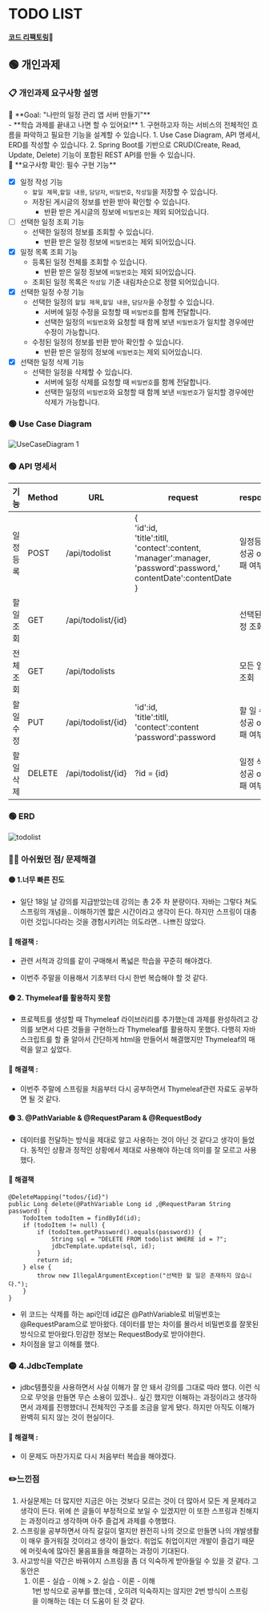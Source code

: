 
# TODO LIST

**[코드 리팩토링](https://github.com/pie0902/newTodo)📍**

## 🟢 개인과제

### 📋 개인과제 요구사항 설명

<aside> 🏁 **Goal: "나만의 일정 관리 앱 서버 만들기"**

</aside>
- **학습 과제를 끝내고 나면 할 수 있어요!**
    1. 구현하고자 하는 서비스의 전체적인 흐름을 파악하고 필요한 기능을 설계할 수 있습니다.
        1. Use Case Diagram, API 명세서, ERD를 작성할 수 있습니다.
    2. Spring Boot를 기반으로 CRUD(Create, Read, Update, Delete) 기능이 포함된 REST API를 만들 수 있습니다.

<aside> 🚩 **요구사항 확인: 필수 구현 기능**

</aside>

- [x] 일정 작성 기능
    - `할일 제목`,`할일 내용`, `담당자`, `비밀번호`, `작성일`을 저장할 수 있습니다.
    - 저장된 게시글의 정보를 반환 받아 확인할 수 있습니다.
        - 반환 받은 게시글의 정보에 `비밀번호`는 제외 되어있습니다.
- [ ] 선택한 일정 조회 기능
    - 선택한 일정의 정보를 조회할 수 있습니다.
        - 반환 받은 일정 정보에 `비밀번호`는 제외 되어있습니다.
- [x] 일정 목록 조회 기능
    - 등록된 일정 전체를 조회할 수 있습니다.
        - 반환 받은 일정 정보에 `비밀번호`는 제외 되어있습니다.
    - 조회된 일정 목록은 `작성일` 기준 내림차순으로 정렬 되어있습니다.
- [x] 선택한 일정 수정 기능
    - 선택한 일정의 `할일 제목`,`할일 내용`, `담당자`을 수정할 수 있습니다.
        - 서버에 일정 수정을 요청할 때 `비밀번호`를 함께 전달합니다.
        - 선택한 일정의 `비밀번호`와 요청할 때 함께 보낸 `비밀번호`가 일치할 경우에만 수정이 가능합니다.
    - 수정된 일정의 정보를 반환 받아 확인할 수 있습니다.
        - 반환 받은 일정의 정보에 `비밀번호`는 제외 되어있습니다.
- [x] 선택한 일정 삭제 기능
    - 선택한 일정을 삭제할 수 있습니다.
        - 서버에 일정 삭제를 요청할 때 `비밀번호`를 함께 전달합니다.
        - 선택한 일정의 `비밀번호`와 요청할 때 함께 보낸 `비밀번호`가 일치할 경우에만 삭제가 가능합니다.
### 🟢 Use Case Diagram

![UseCaseDiagram 1](https://github.com/pie0902/todo/assets/47919911/a2fc1934-a8a2-4040-b7f8-89c58f73d609)

### 🟢 API 명세서
| 기능 | Method | URL | request | response |  |
| ---- | ---- | ---- | ---- | ---- | ---- |
| 일정 등록 | POST | /api/todolist | {<br>'id':id,<br>'title':titll,<br>'contect':content,<br>'manager':manager,<br>'password':password,'<br>contentDate':contentDate<br>} | 일정등록 성공 or 실패 여부 |  |
| 할 일 조회 | GET | /api/todolist/{id} |  | 선택된 일정 조회 |  |
| 전체 조회 | GET | /api/todolists |  | 모든 일정 조회 |  |
| 할 일 수정 | PUT | /api/todolist/{id} | 'id':id,<br>'title':titll,<br>'contect':content<br>'password':password | 할 일 수정 성공 or 실패 여부 |  |
| 할 일 삭제 | DELETE | /api/todolist/{id} | ?id = {id} | 일정 삭제 성공 or 실패 여부 |  |

### 🟢 ERD

![todolist](https://github.com/pie0902/todo/assets/47919911/31633c91-2ba5-4021-bae0-860095116f2a)

### 😵‍💫 아쉬웠던 점/ 문제해결

#### 🟡 1.너무 빠른 진도
- 일단 18일 날 강의를 지급받았는데 강의는 총 2주 차 분량이다. 자바는 그렇다 쳐도 스프링의 개념을.. 이해하기엔 짧은 시간이라고 생각이 든다. 하지만 스프링이 대충 이런 것입니다라는 것을 경험시키려는 의도라면.. 나쁘진 않았다.
#### 👊 해결책 : 
* 관련 서적과 강의를 같이 구매해서 폭넓은 학습을 꾸준히 해야겠다.
- 이번주 주말을 이용해서 기초부터 다시 한번 복습해야 할 것 같다.
#### 🟡 2. Thymeleaf를 활용하지 못함
* 프로젝트를 생성할 때 Thymeleaf 라이브러리를 추가했는데 과제를 완성하려고 강의를 보면서 다른 것들을 구현하느라 Thymeleaf를 활용하지 못했다. 다행히 자바스크립트를 할 줄 알아서 간단하게 html을 만들어서 해결했지만 Thymeleaf의 매력을 알고 싶었다.
#### 👊 해결책 :
* 이번주 주말에 스프링을 처음부터 다시 공부하면서 Thymeleaf관련 자료도 공부하면 될 것 같다.
#### 🟡 3. @PathVariable & @RequestParam & @RequestBody
- 데이터를 전달하는 방식을 제대로 알고 사용하는 것이 아닌 것 같다고 생각이 들었다. 동적인 상황과 정적인 상황에서 제대로 사용해야 하는데 의미를 잘 모르고 사용했다.
#### 👊 해결책
~~~
@DeleteMapping("todos/{id}")  
public Long delete(@PathVariable Long id ,@RequestParam String password) {  
    TodoItem todoItem = findById(id);  
    if (todoItem != null) {  
        if (todoItem.getPassword().equals(password)) {  
            String sql = "DELETE FROM todolist WHERE id = ?";  
            jdbcTemplate.update(sql, id);  
        }  
        return id;  
    } else {  
        throw new IllegalArgumentException("선택한 할 일은 존재하지 않습니다.");  
    }  
}
~~~
- 위 코드는 삭제를 하는 api인데 id값은 @PathVariable로 비밀번호는 @RequestParam으로 받아왔다. 데이터를 받는 차이를 몰라서 비밀번호를 잘못된 방식으로 받아왔다.민감한 정보는 RequestBody로 받아야한다.
- 차이점을 알고 이해를 했다.
### 🟡 4.JdbcTemplate
- jdbc템플릿을 사용하면서 사실 이해가 잘 안 돼서 강의를 그대로 따라 했다. 이런 식으로 무엇을 만들면 무슨 소용이 있겠나.. 싶긴 했지만 이해하는 과정이라고 생각하면서 과제를 진행했더니 전체적인 구조를 조금을 알게 됐다. 하지만 아직도 이해가 완벽히 되지 않는 것이 현실이다.
#### 👊 해결책 :
* 이 문제도 마찬가지로 다시 처음부터 복습을 해야겠다.
### **✏️느낀점**
1. 사실문제는 더 많지만 지금은 아는 것보다 모르는 것이 더 많아서 모든 게 문제라고 생각이 든다. 위에 쓴 글들이 부정적으로 보일 수 있겠지만 이 또한 스프링과 친해지는 과정이라고 생각하며 아주 즐겁게 과제를 수행했다.
2. 스프링을 공부하면서 아직 갈길이 멀지만 완전히 나의 것으로 만들면 나의 개발생활이 매우 즐거워질 것이라고 생각이 들었다. 취업도 취업이지만 개발이 즐겁기 때문에 머릿속에 많아진 물음표들을 해결하는 과정이 기대된다.
3. 사고방식을 약간은 바꿔야지 스프링을 좀 더 익숙하게 받아들일 수 있을 것 같다. 그동안은
    1. 이론 - 실습 - 이해 > 2. 실습 - 이론 - 이해  
    1번 방식으로 공부를 했는데 , 오히려 익숙하지는 않지만 2번 방식이 스프링을 이해하는 데는 더 도움이 된 것 같다.
